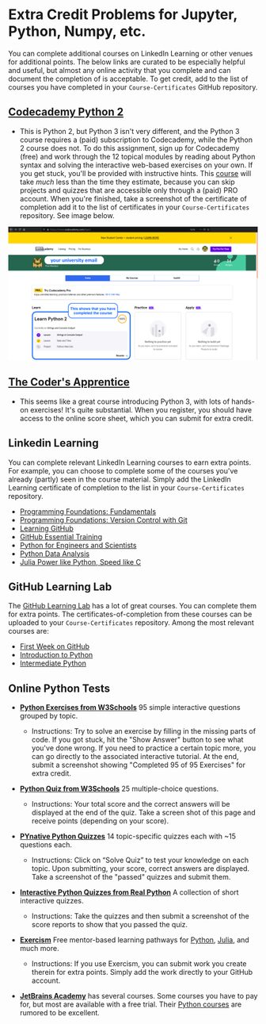 # Extra Credit Problems for Jupyter, Python, Numpy, etc.

You can complete additional courses on LinkedIn Learning or other venues for additional points. The below links are curated to be especially helpful and useful, but almost any online activity that you complete and can document the completion of is acceptable. To get credit, add to the list of courses you have completed in your `Course-Certificates` GitHub repository.

## [Codecademy Python 2](https://www.codecademy.com/learn/learn-python)

- This is Python 2, but Python 3 isn't very different, and the Python 3 course requires a (paid) subscription to Codecademy, while the Python 2 course does not. To do this assignment, sign up for Codecademy (free) and work through the 12 topical modules by reading about Python syntax and solving the interactive web-based exercises on your own. If you get stuck, you'll be provided with instructive hints. This [course](https://www.codecademy.com/learn/learn-python) will take *much* less than the time they estimate, because you can skip projects and quizzes that are accessible only through a (paid) PRO account. When you're finished, take a screenshot of the certificate of completion add it to the list of certificates in your `Course-Certificates` repository. See image below.

![image](../linkedFiles/codecademy.png)

## [The Coder's Apprentice](https://dodona.ugent.be/en/courses/296/)
- This seems like a great course introducing Python 3, with lots of hands-on exercises! It's quite substantial. When you register, you should have access to the online score sheet, which you can submit for extra credit.

## Linkedin Learning

You can complete relevant LinkedIn Learning courses to earn extra points. For example, you can choose to complete some of the courses you've already (partly) seen in the course material. Simply add the LinkedIn Learning certificate of completion to the list in your `Course-Certificates` repository.

- [Programming Foundations: Fundamentals](https://www.linkedin.com/learning/programming-foundations-fundamentals-3/the-fundamentals-of-programming?u=56982905)
- [Programming Foundations: Version Control with Git](
   https://www.linkedin.com/learning/programming-foundations-version-control-with-git)
- [Learning GitHub](https://www.linkedin.com/learning/learning-github)
- [GitHub Essential Training](https://www.linkedin.com/learning/github-essential-training)
- [Python for Engineers and Scientists](https://www.linkedin.com/learning/python-for-engineers-and-scientists)
- [Python Data Analysis](https://www.linkedin.com/learning/python-data-analysis-2/get-started-in-data-analysis-with-python?u=56982905)
- [Julia Power like Python, Speed like C](https://www.linkedin.com/learning/learning-julia/julia-power-like-python-speed-like-c)


## GitHub Learning Lab

The [GitHub Learning Lab](https://lab.github.com/) has a lot of great courses. You can complete them for extra points. The certificates-of-completion from these courses can be uploaded to your `Course-Certificates` repository. Among the most relevant courses are:
- [First Week on GitHub](https://lab.github.com/githubtraining/first-week-on-github)
- [Introduction to Python](https://lab.github.com/everydeveloper/introduction-to-python)
- [Intermediate Python](https://lab.github.com/everydeveloper/intermediate-python)

## Online Python Tests

- [**Python Exercises from W3Schools**](https://www.w3schools.com/python/exercise.asp) 95 simple interactive questions grouped by topic. 

  - Instructions: Try to solve an exercise by filling in the missing parts of code. If you got stuck, hit the "Show Answer" button to see what you've done wrong. If you need to practice a certain topic more, you can go directly to the associated interactive tutorial. At the end, submit a screenshot showing "Completed 95 of 95 Exercises" for extra credit.

- [**Python Quiz from W3Schools**](https://www.w3schools.com/quiztest/quiztest.asp?qtest=PYTHON) 25 multiple-choice questions. 

  - Instructions: Your total score and the correct answers will be displayed at the end of the quiz. Take a screen shot of this page and receive points (depending on your score).

- [**PYnative Python Quizzes**](https://pynative.com/python-quizzes/) 14 topic-specific quizzes each with ~15 questions each. 
  - Instructions: Click on “Solve Quiz” to test your knowledge on each topic. Upon submitting, your score, correct answers are displayed. Take a screenshot of the "passed" quizzes and submit them.

- [**Interactive Python Quizzes from Real Python**](https://realpython.com/quizzes/) A collection of short interactive quizzes. 
  - Instructions: Take the quizzes and then submit a screenshot of the score reports to show that you passed the quiz.

- [**Exercism**](http://exercism.io/) Free mentor-based learning pathways for [Python](https://exercism.io/tracks/python), [Julia](https://exercism.io/tracks/julia), and much more.
  - Instructions: If you use Exercism, you can submit work you create therein for extra points. Simply add the work directly to your GitHub account.

- [**JetBrains Academy**](https://hyperskill.org/tracks) has several courses. Some courses you have to pay for, but most are available with a free trial. Their [Python courses](https://hyperskill.org/tracks?category=1) are rumored to be excellent.
